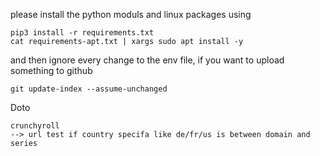 please install the python moduls and linux packages using

	pip3 install -r requirements.txt
	cat requirements-apt.txt | xargs sudo apt install -y

and then ignore every change to the env file, if you want to upload something to github

	git update-index --assume-unchanged

Doto

	crunchyroll
	--> url test if country specifa like de/fr/us is between domain and series
